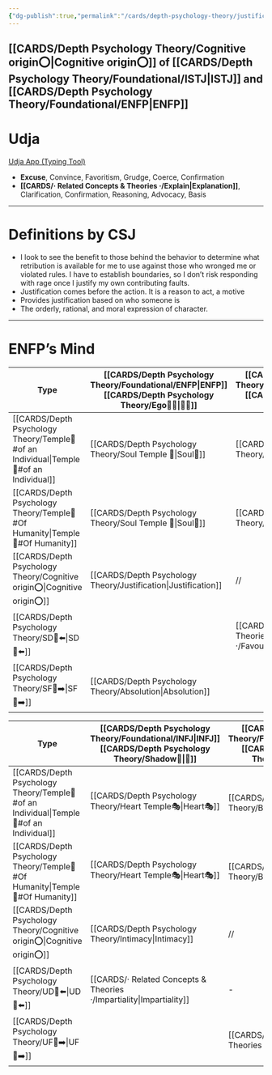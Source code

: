 ```yaml
---
{"dg-publish":true,"permalink":"/cards/depth-psychology-theory/justification/","created":"2022-12-31T17:35:54.658+01:00","updated":"2023-05-23T14:51:51.811+02:00"}
---
```


[[CARDS/Depth Psychology Theory/Cognitive origin⭕\|Cognitive origin⭕]] of [[CARDS/Depth Psychology Theory/Foundational/ISTJ\|ISTJ]] and [[CARDS/Depth Psychology Theory/Foundational/ENFP\|ENFP]]
---
# Udja
[Udja App (Typing Tool)](https://www.udja.app/#/)
- **Excuse**, Convince, Favoritism, Grudge, Coerce, Confirmation
- **[[CARDS/· Related Concepts & Theories ·/Explain\|Explanation]]**, Clarification, Confirmation, Reasoning, Advocacy, Basis
---
# Definitions by CSJ
- I look to see the benefit to those behind the behavior to determine what retribution is available for me to use against those who wronged me or violated rules. I have to establish boundaries, so I don’t risk responding with rage once I justify my own contributing faults.
- Justification comes before the action. It is a reason to act, a motive 
- Provides justification based on who someone is 
- The orderly, rational, and moral expression of character.
---
# ENFP’s Mind 

| Type             |[[CARDS/Depth Psychology Theory/Foundational/ENFP\|ENFP]]  [[CARDS/Depth Psychology Theory/Ego🙋‍♂️\|🙋‍♂️]] |[[CARDS/Depth Psychology Theory/Foundational/ISTJ\|ISTJ]]  [[CARDS/Depth Psychology Theory/Sub🤸\|🤸]] |
| -------------------- | ---------------------------- | -------------------------- |
| [[CARDS/Depth Psychology Theory/Temple🙏#of an Individual\|Temple🙏#of an Individual]]       | [[CARDS/Depth Psychology Theory/Soul Temple 👥\|Soul👥]]| [[CARDS/Depth Psychology Theory/Body Temple 🌳\|Mind⚒️]] |
| [[CARDS/Depth Psychology Theory/Temple🙏#Of Humanity\|Temple🙏#Of Humanity]] | [[CARDS/Depth Psychology Theory/Soul Temple 👥\|Soul👥]] | [[CARDS/Depth Psychology Theory/Mind Temple ⚒️\|Mind⚒️]] |
| [[CARDS/Depth Psychology Theory/Cognitive origin⭕\|Cognitive origin⭕]] | [[CARDS/Depth Psychology Theory/Justification\|Justification]]      | //                         |
| [[CARDS/Depth Psychology Theory/SD🤸⬅️\|SD🤸⬅️]]               |   | [[CARDS/· Related Concepts & Theories ·/Favouritism\|Favouritism]]             |
| [[CARDS/Depth Psychology Theory/SF🤸➡️\|SF🤸➡️]]               | [[CARDS/Depth Psychology Theory/Absolution\|Absolution]]        |    |

| Type             |[[CARDS/Depth Psychology Theory/Foundational/INFJ\|INFJ]]  [[CARDS/Depth Psychology Theory/Shadow👤\|👤]] |  [[CARDS/Depth Psychology Theory/Foundational/ESTP\|ESTP]]  [[CARDS/Depth Psychology Theory/Superego👹\|👹]] |
| -------------------- | ---------------------------- | -------------------------- |
| [[CARDS/Depth Psychology Theory/Temple🙏#of an Individual\|Temple🙏#of an Individual]]       | [[CARDS/Depth Psychology Theory/Heart Temple🎭\|Heart🎭]]| [[CARDS/Depth Psychology Theory/Body Temple 🌳\|Body🌳]]|
| [[CARDS/Depth Psychology Theory/Temple🙏#Of Humanity\|Temple🙏#Of Humanity]] | [[CARDS/Depth Psychology Theory/Heart Temple🎭\|Heart🎭]]| [[CARDS/Depth Psychology Theory/Body Temple 🌳\|Body🌳]] |
| [[CARDS/Depth Psychology Theory/Cognitive origin⭕\|Cognitive origin⭕]] | [[CARDS/Depth Psychology Theory/Intimacy\|Intimacy]]      | //                         |
| [[CARDS/Depth Psychology Theory/UD👤⬅️\|UD👤⬅️]]               | [[CARDS/· Related Concepts & Theories ·/Impartiality\|Impartiality]]|   -        |
| [[CARDS/Depth Psychology Theory/UF👤➡️\|UF👤➡️]]               ||   [[CARDS/· Related Concepts & Theories ·/Wrath\|Wrath]]     |